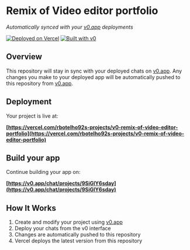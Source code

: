 # Remix of Video editor portfolio

*Automatically synced with your [v0.app](https://v0.app) deployments*

[![Deployed on Vercel](https://img.shields.io/badge/Deployed%20on-Vercel-black?style=for-the-badge&logo=vercel)](https://vercel.com/rbotelho92s-projects/v0-remix-of-video-editor-portfolio)
[![Built with v0](https://img.shields.io/badge/Built%20with-v0.app-black?style=for-the-badge)](https://v0.app/chat/projects/9SiGlY6sday)

## Overview

This repository will stay in sync with your deployed chats on [v0.app](https://v0.app).
Any changes you make to your deployed app will be automatically pushed to this repository from [v0.app](https://v0.app).

## Deployment

Your project is live at:

**[https://vercel.com/rbotelho92s-projects/v0-remix-of-video-editor-portfolio](https://vercel.com/rbotelho92s-projects/v0-remix-of-video-editor-portfolio)**

## Build your app

Continue building your app on:

**[https://v0.app/chat/projects/9SiGlY6sday](https://v0.app/chat/projects/9SiGlY6sday)**

## How It Works

1. Create and modify your project using [v0.app](https://v0.app)
2. Deploy your chats from the v0 interface
3. Changes are automatically pushed to this repository
4. Vercel deploys the latest version from this repository
